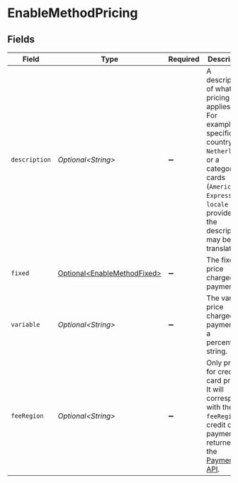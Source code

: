 # EnableMethodPricing


## Fields

| Field                                                                                                                                                                                                        | Type                                                                                                                                                                                                         | Required                                                                                                                                                                                                     | Description                                                                                                                                                                                                  |
| ------------------------------------------------------------------------------------------------------------------------------------------------------------------------------------------------------------ | ------------------------------------------------------------------------------------------------------------------------------------------------------------------------------------------------------------ | ------------------------------------------------------------------------------------------------------------------------------------------------------------------------------------------------------------ | ------------------------------------------------------------------------------------------------------------------------------------------------------------------------------------------------------------ |
| `description`                                                                                                                                                                                                | *Optional\<String>*                                                                                                                                                                                          | :heavy_minus_sign:                                                                                                                                                                                           | A description of what the pricing applies to. For example, a specific country (`The Netherlands`) or a category of cards (`American Express`). If a `locale` is provided, the description may be translated. |
| `fixed`                                                                                                                                                                                                      | [Optional\<EnableMethodFixed>](../../models/operations/EnableMethodFixed.md)                                                                                                                                 | :heavy_minus_sign:                                                                                                                                                                                           | The fixed price charged per payment.                                                                                                                                                                         |
| `variable`                                                                                                                                                                                                   | *Optional\<String>*                                                                                                                                                                                          | :heavy_minus_sign:                                                                                                                                                                                           | The variable price charged per payment, as a percentage string.                                                                                                                                              |
| `feeRegion`                                                                                                                                                                                                  | *Optional\<String>*                                                                                                                                                                                          | :heavy_minus_sign:                                                                                                                                                                                           | Only present for credit card pricing. It will correspond with the `feeRegion` of credit card payments as returned in the [Payments API](get-payment).                                                        |